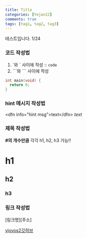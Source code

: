 ```yaml
---
title: Title
categories: [Yejan22]
comments: true
tags: [tag1, tag2, tag3]
---
```


테스트입니다. 1/24

### 코드 작성법
1. \`와 \` 사이에 작성 :: `code`
2. \`\`\`와 \`\`\` 사이에 작성
```c
int main(void) {
  return 0;
}
```

### hint 메시지 작성법
\<dfn info="hint msg"\>text\</dfn\>
<dfn info="hint">text</dfn>

### 제목 작성법
**\#의 개수만큼** 각각 h1, h2, h3 가능!!
# h1
## h2
### h3

### 링크 작성법
\[링크명\]\[주소\]

[yjovos2깃허브][yjovos2-gh]


[yjovos2-gh]:		https://github.com/yjovos2/
